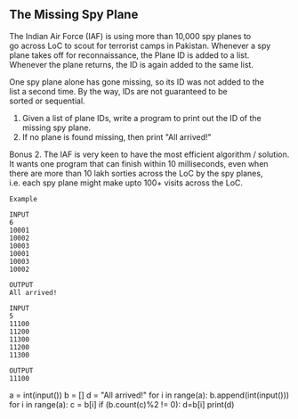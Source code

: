 ## The Missing Spy Plane
The Indian Air Force (IAF)  is using more than 10,000 spy planes to  
go across LoC to scout for terrorist camps in Pakistan. Whenever a spy   
plane takes off for reconnaissance, the Plane ID is added to a list.  
Whenever the plane returns, the ID is again added to the same list.   

One spy plane alone has gone missing, so its ID was not added to the  
list a second time.  By the way, IDs are not guaranteed to be  
sorted or sequential.   

1. Given a list of plane IDs, write a program to print out the ID of 
the missing spy plane. 
2. If no plane is found missing, then print "All arrived!"  

Bonus 
2. The IAF is very keen to have the most efficient algorithm / solution.   
It wants one program that can finish within 10 milliseconds, even when   
there are more than 10 lakh sorties across the LoC by the spy planes,  
i.e. each spy plane might make upto 100+  visits across the LoC.
```
Example 

INPUT
6
10001
10002
10003
10001
10003
10002

OUTPUT
All arrived!

INPUT
5
11100
11200
11300
11200
11300

OUTPUT
11100
```
a = int(input())
b = []
d = "All arrived!"
for i in range(a):
  b.append(int(input()))
for i in range(a):
  c = b[i]
  if (b.count(c)%2 != 0):
    d=b[i]
print(d)
